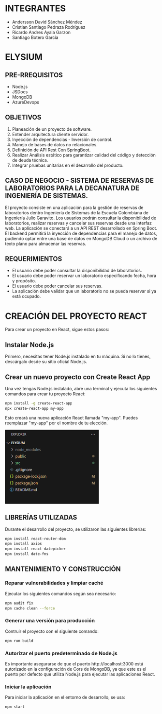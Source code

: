 # INTEGRANTES
- Andersson David Sánchez Méndez
- Cristian Santiago Pedraza Rodríguez
- Ricardo Andres Ayala Garzon
- Santiago Botero García

# ELYSIUM

## PRE-RREQUISITOS
- Node.js
- JSDocs
- MongoDB
- AzureDevops

## OBJETIVOS
1. Planeación de un proyecto de software.
2. Entender arquitectura cliente servidor.
3. Inyección de dependencias - Inversión de control.
4. Manejo de bases de datos no relacionales.
6. Definición de API Rest Con SpringBoot.
7. Realizar Análisis estático para garantizar calidad del código y detección de deuda técnica.
8. Integrar pruebas unitarias en el desarrollo del producto.


## CASO DE NEGOCIO - SISTEMA DE RESERVAS DE LABORATORIOS PARA LA DECANATURA DE INGENIERÍA DE SISTEMAS.

El proyecto consiste en una aplicación para la gestión de reservas de laboratorios dentro Ingeniería de Sistemas de la Escuela Colombiana de Ingeniería Julio Garavito. Los usuarios podrán consultar la disponibilidad de laboratorios, realizar reservas y cancelar sus reservas desde una interfaz web. La aplicación se conectará a un API REST desarrollado en Spring Boot. El backend permitirá la inyección de dependencias para el manejo de datos, pudiendo optar entre una base de datos en MongoDB Cloud o un archivo de texto plano para almacenar las reservas.

## REQUERIMIENTOS
- El usuario debe poder consultar la disponibilidad de laboratorios.
- El usuario debe poder reservar un laboratorio especificando fecha, hora y propósito.
- El usuario debe poder cancelar sus reservas.
- La aplicación debe validar que un laboratorio no se pueda reservar si ya está ocupado.


# CREACIÓN DEL PROYECTO REACT
Para crear un proyecto en React, sigue estos pasos:

## Instalar Node.js
Primero, necesitas tener Node.js instalado en tu máquina. Si no lo tienes, descárgalo desde su sitio oficial Node.js.

## Crear un nuevo proyecto con Create React App
Una vez tengas Node.js instalado, abre una terminal y ejecuta los siguientes comandos para crear tu proyecto React:
```sh
npm install -g create-react-app
npx create-react-app my-app
```
Esto creará una nueva aplicación React llamada "my-app". Puedes reemplazar "my-app" por el nombre de tu elección.

![alt text](<images/Screenshot 2025-03-17 203721.png>)

## LIBRERÍAS UTILIZADAS
Durante el desarrollo del proyecto, se utilizaron las siguientes librerías:
```sh
npm install react-router-dom
npm install axios
npm install react-datepicker
npm install date-fns
```

## MANTENIMIENTO Y CONSTRUCCIÓN
### Reparar vulnerabilidades y limpiar caché
Ejecutar los siguientes comandos según sea necesario:
```sh
npm audit fix
npm cache clean --force
```

### Generar una versión para producción
Contruir el proyecto con el siguiente comando:
```sh
npm run build
```
### Autorizar el puerto predeterminado de Node.js
Es importante asegurarse de que el puerto http://localhost:3000 está autorizado en la configuración de Cors de MongoDB, ya que este es el puerto por defecto que utiliza Node.js para ejecutar las aplicaciones React.

### Iniciar la aplicación
Para iniciar la aplicación en el entorno de desarrollo, se usa:
```sh
npm start
```